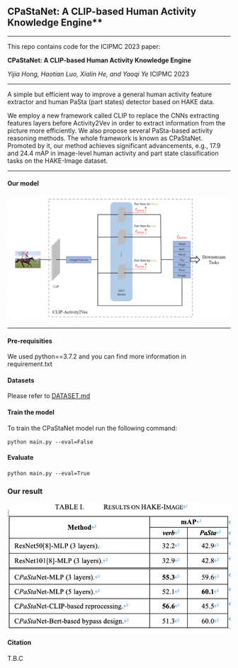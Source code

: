 ## CPaStaNet: A CLIP-based Human Activity Knowledge Engine**

------

This repo contains code for the ICIPMC 2023 paper:

**CPaStaNet: A CLIP-based Human Activity Knowledge Engine**

*Yijia Hong, Haotian Luo, Xialin He, and Yaoqi Ye* ICIPMC 2023

------

A simple but efficient way to improve a general human activity feature extractor and human PaSta (part states) detector based on HAKE data.

We employ a new framework called CLIP to replace the CNNs extracting features layers before Activity2Vev in order to extract information from the picture more efficiently. We also propose several PaSta-based activity reasoning methods. The whole framework is known as CPaStaNet. Promoted by it, our method achieves significant advancements, e.g., 17.9 and 24.4 mAP in image-level human activity and part state classification tasks on the HAKE-Image dataset. 

------

#### Our model

![](https://raw.githubusercontent.com/AegeanYan/ImageBed/main/%E6%88%AA%E5%B1%8F2023-02-08%20.png)

------

#### Pre-requisities

We used python==3.7.2 and you can find more information in requirement.txt

#### Datasets

Please refer to [DATASET.md](https://github.com/AegeanYan/HAKE-Action-Torch-with-CLIP/blob/AegeanYan/HAKE-Action-Torch-with-CLIP/DATASET.md)

#### Train the model

To train the CPaStaNet model run the following command:

```
python main.py --eval=False
```

#### Evaluate

```
python main.py --eval=True
```

### Our result

![](https://raw.githubusercontent.com/AegeanYan/ImageBed/main/%E6%88%AA%E5%B1%8F2023-02-07%20%E4%B8%8B%E5%8D%8811.58.48.png)


#### Citation

T.B.C